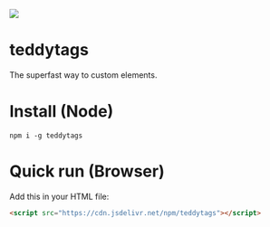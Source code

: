 [![](https://data.jsdelivr.com/v1/package/npm/teddytags/badge?style=rounded)](https://www.jsdelivr.com/package/npm/teddytags)
# teddytags
The superfast way to custom elements.
# Install (Node)
```npm i -g teddytags```
# Quick run (Browser)
Add this in your HTML file:
```html
<script src="https://cdn.jsdelivr.net/npm/teddytags"></script>
```
